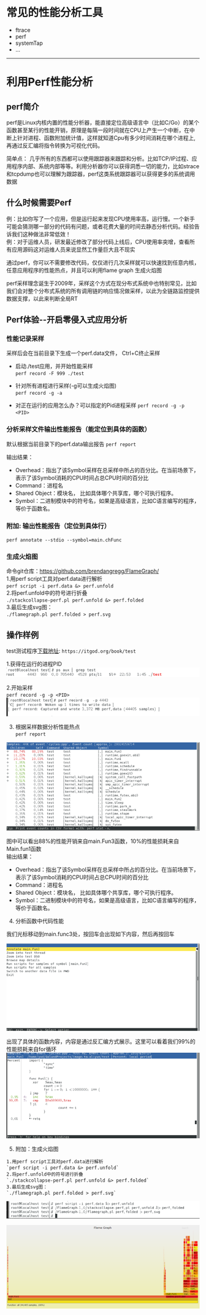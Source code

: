 # 常见的性能分析工具
- ftrace
- perf
- systemTap
- ...

---

# 利用Perf性能分析

## perf简介
perf是Linux内核内置的性能分析器，能直接定位高级语言中（比如C/Go）的某个函数甚至某行的性能开销，原理是每隔一段时间就在CPU上产生一个中断，在中断上针对进程、函数附加统计值，这样就知道Cpu有多少时间消耗在哪个进程上,再通过反汇编将指令转换为可视化代码。  

简单点： 几乎所有的东西都可以使用跟踪器来跟踪和分析。比如TCP/IP过程、应用程序内部、系统内部等等。利用分析器你可以获得洞悉一切的能力，比如strace和tcpdump也可以理解为跟踪器，perf这类系统跟踪器可以获得更多的系统调用数据



## 什么时候需要Perf  
例：比如你写了一个应用，但是运行起来发现CPU使用率高，运行慢。一个新手可能会猜测哪一部分的代码有问题，或者花费大量的时间去静态分析代码。经验告诉我们这种做法非常低效！  
例：对于运维人员，研发最近修改了部分代码上线后，CPU使用率突增，查看所有应用源码这对运维人员来说显然工作量巨大且不现实

通过perf，你可以不需要修改代码，仅仅进行几次采样就可以快速找到任意内核，任意应用程序的性能热点，并且可以利用flame graph 生成火焰图   

perf采样理念诞生于2009年，采样这个方式在现分布式系统中也特别常见，比如我们会对整个分布式系统的所有调用链的响应情况做采样，以此为全链路监控提供数据支撑，以此来判断全局RT



## Perf体验--开启零侵入式应用分析

### 性能记录采样

采样后会在当前目录下生成一个perf.data文件， Ctrl+C终止采样

- 启动./test应用，并开始性能采样  
`perf record -F 999 ./test`  

- 针对所有进程进行采样(-g可以生成火焰图)   
  `perf record -g -a`
  
- 对正在运行的应用怎么办？可以指定的Pid进程采样
  `perf record -g -p <PID>`

### 分析采样文件输出性能报告（能定位到具体的函数）
默认根据当前目录下的perf.data输出报告
`perf report `  

输出结果：
- Overhead：指出了该Symbol采样在总采样中所占的百分比。在当前场景下，表示了该Symbol消耗的CPU时间占总CPU时间的百分比
- Command：进程名
- Shared Object：模块名， 比如具体哪个共享库，哪个可执行程序。
- Symbol：二进制模块中的符号名，如果是高级语言，比如C语言编写的程序，等价于函数名。

### 附加: 输出性能报告（定位到具体行）
`perf annotate --stdio --symbol=main.chFunc`

### 生成火焰图

命令git仓库：https://github.com/brendangregg/FlameGraph/  
1.用perf script工具对perf.data进行解析  
`perf script -i perf.data &> perf.unfold`  
2.将perf.unfold中的符号进行折叠  
`./stackcollapse-perf.pl perf.unfold &> perf.folded`  
3.最后生成svg图：  
`./flamegraph.pl perf.folded > perf.svg`  


## 操作样例

test测试程序[下载地址](https://itgod.org/book/test "下载"):  `https://itgod.org/book/test`  

1.获得在运行的进程PID  
![img_1.png](img_2.png)

2.开始采样  
`perf record -g -p <PID>`  
![img_4.png](img_5.png)

3. 根据采样数据分析性能热点  
`perf report`  

![img_6.png](img_6.png)  

图中可以看出88%的性能开销来自main.Fun3函数，10%的性能损耗来自Main.fun1函数  
输出结果：
- Overhead：指出了该Symbol采样在总采样中所占的百分比。在当前场景下，表示了该Symbol消耗的CPU时间占总CPU时间的百分比
- Command：进程名
- Shared Object：模块名， 比如具体哪个共享库，哪个可执行程序。
- Symbol：二进制模块中的符号名，如果是高级语言，比如C语言编写的程序，等价于函数名。

4. 分析函数中代码性能  

我们光标移动到main.func3处，按回车会出现如下内容，然后再按回车

![img_7.png](img_7.png)    


出现了具体的函数内容，内容是通过反汇编方式展示。这里可以看着我们99%的性能损耗来自for循环  
![img_8.png](img_8.png)    

5. 附加：生成火焰图  
```
1.用perf script工具对perf.data进行解析  
`perf script -i perf.data &> perf.unfold`  
2.将perf.unfold中的符号进行折叠  
`./stackcollapse-perf.pl perf.unfold &> perf.folded`  
3.最后生成svg图：  
`./flamegraph.pl perf.folded > perf.svg`  
```

![img_9.png](img_9.png)  

![img_10.png](img_10.png)  